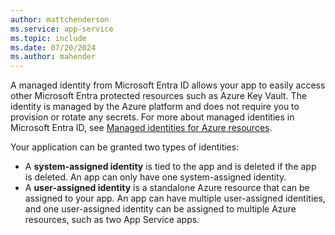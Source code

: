 ```yaml
---
author: mattchenderson
ms.service: app-service
ms.topic: include
ms.date: 07/20/2024
ms.author: mahender
---
```


A managed identity from Microsoft Entra ID allows your app to easily access other Microsoft Entra protected resources such as Azure Key Vault. The identity is managed by the Azure platform and does not require you to provision or rotate any secrets. For more about managed identities in Microsoft Entra ID, see [Managed identities for Azure resources](/azure/active-directory/managed-identities-azure-resources/overview).

Your application can be granted two types of identities:

- A **system-assigned identity** is tied to the app and is deleted if the app is deleted. An app can only have one system-assigned identity.
- A **user-assigned identity** is a standalone Azure resource that can be assigned to your app. An app can have multiple user-assigned identities, and one user-assigned identity can be assigned to multiple Azure resources, such as two App Service apps.
